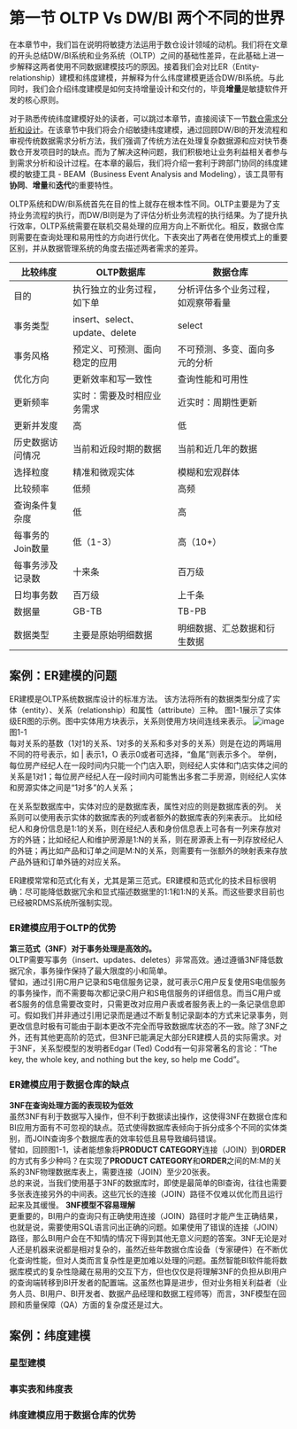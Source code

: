 # 第一节 OLTP Vs DW/BI 两个不同的世界
在本章节中，我们旨在说明将敏捷方法运用于数仓设计领域的动机。我们将在文章的开头总结DW/BI系统和业务系统（OLTP）之间的基础性差异，在此基础上进一步解释这两者使用不同数据建模技巧的原因。接着我们会对比ER（Entity-relationship）建模和纬度建模，并解释为什么纬度建模更适合DW/BI系统。与此同时，我们会介绍纬度建模是如何支持增量设计和交付的，毕竟**增量**是敏捷软件开发的核心原则。   

对于熟悉传统纬度建模好处的读者，可以跳过本章节，直接阅读下一节[数仓需求分析和设计](https://github.com/linuxProber/agile-data-warehouse-design/tree/main)。在该章节中我们将会介绍敏捷纬度建模，通过回顾DW/BI的开发流程和审视传统数据需求分析方法，我们强调了传统方法在处理复杂数据源和应对快节奏数仓开发项目时的缺点。而为了解决这种问题，我们积极地让业务利益相关者参与到需求分析和设计过程。在本章的最后，我们将介绍一套利于跨部门协同的纬度建模的敏捷工具 - BEAM（Business Event Analysis and Modeling），该工具带有**协同**、**增量**和**迭代**的重要特性。

OLTP系统和DW/BI系统首先在目的性上就存在根本性不同。OLTP主要是为了支持业务流程的执行，而DW/BI则是为了评估分析业务流程的执行结果。为了提升执行效率，OLTP系统需要在联机交易处理的应用方向上不断优化。相反，数据仓库则需要在查询处理和易用性的方向进行优化。下表突出了两者在使用模式上的重要区别，并从数据管理系统的角度去描述两者需求的差异。   

| 比较纬度  | OLTP数据库 | 数据仓库 |
| ------------- | ------------- | -------- |
| 目的  | 执行独立的业务过程，如下单  | 分析评估多个业务过程，如观察带看量 |
| 事务类型  | insert、select、update、delete |  select |
| 事务风格  | 预定义、可预测、面向稳定的应用  |  不可预测、多变、面向多元的分析 |
| 优化方向  | 更新效率和写一致性  |  查询性能和可用性 |
| 更新频率  | 实时：需要及时相应业务需求  |  近实时：周期性更新 |
| 更新并发度  | 高  |  低 |
| 历史数据访问情况  | 当前和近段时期的数据  |  当前和近几年的数据 |
| 选择粒度  | 精准和微观实体  |  模糊和宏观群体 |
| 比较频率  | 低频  |  高频 |
| 查询条件复杂度  | 低  |  高 |
| 每事务的Join数量  | 低（1-3）  |  高（10+） |
| 每事务涉及记录数  | 十来条  |  百万级 |
| 日均事务数  | 百万级  |  上千条 |
| 数据量  | GB-TB  |  TB-PB |
| 数据类型  | 主要是原始明细数据  |  明细数据、汇总数据和衍生数据 |



## 案例：ER建模的问题
ER建模是OLTP系统数据库设计的标准方法。
该方法将所有的数据类型分成了实体（entity）、关系（relationship）和属性（attribute）三种。
图1-1展示了实体级ER图的示例。图中实体用方块表示，关系则使用方块间连线来表示。
![image](https://user-images.githubusercontent.com/20431533/111636369-5d99c400-8833-11eb-969a-18ab8bd780e1.png)   
图1-1   
每对关系的基数（1对1的关系、1对多的关系和多对多的关系）则是在边的两端用不同的符号表示，如 | 表示1，O 表示0或者可选择，“鱼尾”则表示多个。
举例，每位房产经纪人在一段时间内只能一个门店入职，则经纪人实体和门店实体之间的关系是1对1；每位房产经纪人在一段时间内可能售出多套二手房源，则经纪人实体和房源实体之间是“1对多”的人关系；

在关系型数据库中，实体对应的是数据库表，属性对应的则是数据库表的列。
关系则可以使用表示实体的数据库表的列或者额外的数据库表的列来表示。
比如经纪人和身份信息是1:1的关系，则在经纪人表和身份信息表上可各有一列来存放对方的外链；比如经纪人和维护房源是1:N的关系，则在房源表上有一列存放经纪人的外链；再比如产品和订单之间是M:N的关系，则需要有一张额外的映射表来存放产品外链和订单外链的对应关系。

ER建模常常和范式化有关，尤其是第三范式。ER建模和范式化的技术目标很明确：尽可能降低数据冗余和显式描述数据里的1:1和1:N的关系。而这些要求目前也已经被RDMS系统所强制实现。  

### ER建模应用于OLTP的优势 
**第三范式（3NF）对于事务处理是高效的。**   
OLTP需要写事务（insert、updates、deletes）非常高效。通过遵循3NF降低数据冗余，事务操作保持了最大限度的小和简单。   
譬如，通过引用C用户记录和S电信服务记录，就可表示C用户反复使用S电信服务的事务操作，而不需要每次都记录C用户和S电信服务的详细信息。而当C用户或者S服务的信息需要改变时，只需更改对应用户表或者服务表上的一条记录信息即可。假如我们并非通过引用记录而是通过不断复制记录副本的方式来记录事务，则更改信息时极有可能由于副本更改不完全而导致数据库状态的不一致。除了3NF之外，还有其他更高阶的范式，但3NF已能满足大部分ER建模人员的实际需求。对于3NF，关系型模型的发明者Edgar (Ted) Codd有一句非常著名的言论：“The key, the whole key, and nothing but the key, so help 
me Codd”。
 
### ER建模应用于数据仓库的缺点   
**3NF在查询处理方面的表现较为低效**   
虽然3NF有利于数据写入操作，但不利于数据读出操作，这使得3NF在数据仓库和BI应用方面有不可忽视的缺点。范式使得数据库表倾向于拆分成多个不同的实体类别，而JOIN查询多个数据库表的效率较低且易导致编码错误。   
譬如，回顾图1-1，读者能想象将**PRODUCT CATEGORY**连接（JOIN）到**ORDER**的方式有多少种吗？在实现了**PRODUCT CATEGORY**和**ORDER**之间的M:M的关系的3NF物理数据库表上，需要连接（JOIN）至少20张表。   
总的来说，当我们使用基于3NF的数据库时，即使是最简单的BI查询，往往也需要多张表连接另外的中间表。这些冗长的连接（JOIN）路径不仅难以优化而且运行起来及其缓慢。
**3NF模型不容易理解**   
更重要的，BI用户的查询只有正确使用连接（JOIN）路径时才能产生正确结果，也就是说，需要使用SQL语言问出正确的问题。如果使用了错误的连接（JOIN）路径，那么BI用户会在不知情的情况下得到其他无意义问题的答案。3NF无论是对人还是机器来说都是相对复杂的，虽然近些年数据仓库设备（专家硬件）在不断优化查询性能，但对人类而言复杂性是更加难以处理的问题。虽然智能BI软件能将数据库模式的复杂性隐藏在易用的交互下方，但也仅仅是将理解3NF的负担从BI用户的查询端转移到BI开发者的配置端。这虽然也算是进步，但对业务相关利益者（业务人员、BI用户、BI开发者、数据产品经理和数据工程师等）而言，3NF模型在回顾和质量保障（QA）方面的复杂度还是过大。   
## 案例：纬度建模   

### 星型建模   

### 事实表和纬度表

### 纬度建模应用于数据仓库的优势
